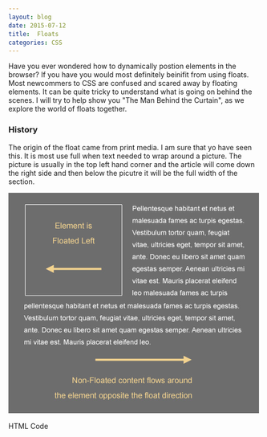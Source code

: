 ```yaml
---
layout: blog
date: 2015-07-12
title:  Floats
categories: CSS
---
```


Have you ever wondered how to dynamically postion elements in the browser? If you have you would most definitely beinifit from using floats. 
Most newcommers to CSS are confused and scared away by floating elements. It can be quite tricky to understand what is going on behind the scenes.
I will try to help show you "The Man Behind the Curtain", as we explore the world of floats together. 

<!--more-->

### History

The origin of the float came from print media. I am sure that yo have seen this. It is most use full when text needed to wrap around a picture. The picture is usually in the top left hand corner and the article will come down the right side and then below the picutre it will be the full width of the section. 

<img src="../assets/images/float-css.jpg" height="439" width="500" alt="">


HTML Code
